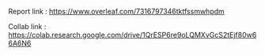 Report link : https://www.overleaf.com/7316797346tktfssmwhpdm

Collab link : https://colab.research.google.com/drive/1QrESP6re9oLQMXvGcS2tEjf80w66A6N6

